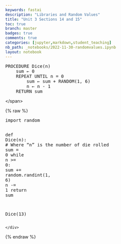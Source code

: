 ```yaml
---
keywords: fastai
description: "Libraries and Random Values"
title: "Unit 3 Sections 14 and 15"
toc: true
branch: master
badges: true
comments: true
categories: [jupyter,markdown,student_teaching]
nb_path: _notebooks/2022-11-30-randomvalues.ipynb
layout: notebook
---
```


<!--
#################################################
### THIS FILE WAS AUTOGENERATED! DO NOT EDIT! ###
#################################################
# file to edit: _notebooks/2022-11-30-randomvalues.ipynb
-->

<div class="container" id="notebook-container">
        
<div class="cell border-box-sizing text_cell rendered"><div class="inner_cell">
<div class="text_cell_render border-box-sizing rendered_html">
<p><span style="color:white"></p>
<div class="highlight"><pre><span></span><span class="n">PROCEDURE</span> <span class="n">Dice</span><span class="p">(</span><span class="n">n</span><span class="p">)</span>
    <span class="n">sum</span> <span class="err">←</span> <span class="mi">0</span>
    <span class="n">REPEAT</span> <span class="n">UNTIL</span> <span class="n">n</span> <span class="o">=</span> <span class="mi">0</span>
        <span class="n">sum</span> <span class="err">←</span> <span class="n">sum</span> <span class="o">+</span> <span class="n">RANDOM</span><span class="p">(</span><span class="mi">1</span><span class="p">,</span> <span class="mi">6</span><span class="p">)</span>
        <span class="n">n</span> <span class="err">←</span> <span class="n">n</span> <span class="o">-</span> <span class="mi">1</span>
    <span class="n">RETURN</span> <span class="n">sum</span>
</pre></div>
<p>&lt;/span&gt;</p>

</div>
</div>
</div>
    {% raw %}
    
<div class="cell border-box-sizing code_cell rendered">
<div class="input">

<div class="inner_cell">
    <div class="input_area">
<div class=" highlight hl-ipython3"><pre><span></span><span class="kn">import</span> <span class="nn">random</span>

<span class="k">def</span> <span class="nf">Dice</span><span class="p">(</span><span class="n">n</span><span class="p">):</span> <span class="c1"># Where “n” is the number of die rolled</span>
	<span class="nb">sum</span> <span class="o">=</span> <span class="mi">0</span>
	<span class="k">while</span> <span class="n">n</span> <span class="o">&gt;=</span> <span class="mi">0</span><span class="p">:</span>
		<span class="nb">sum</span> <span class="o">+=</span> <span class="n">random</span><span class="o">.</span><span class="n">randint</span><span class="p">(</span><span class="mi">1</span><span class="p">,</span> <span class="mi">6</span><span class="p">)</span>
		<span class="n">n</span> <span class="o">-=</span> <span class="mi">1</span>
	<span class="k">return</span> <span class="nb">sum</span>

<span class="n">Dice</span><span class="p">(</span><span class="mi">13</span><span class="p">)</span>
</pre></div>

    </div>
</div>
</div>

</div>
    {% endraw %}

</div>
 

